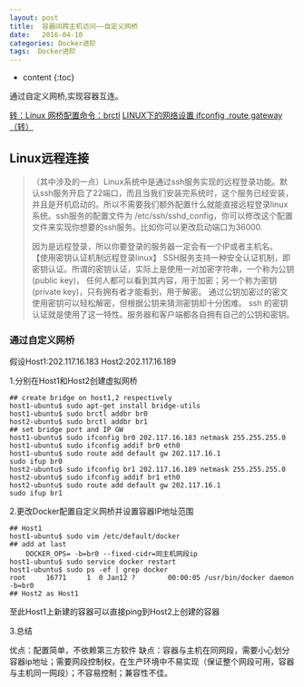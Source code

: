 ```yaml
---
layout: post
title:  容器间跨主机访问——自定义网桥
date:   2016-04-10
categories: Docker进阶
tags:  Docker进阶
---
```


* content
{:toc}


通过自定义网桥,实现容器互连。






[转：Linux 网桥配置命令：brctl](http://blog.csdn.net/dapao123456789/article/details/17204745)
[LINUX下的网络设置 ifconfig ,route,gateway（转）](http://blog.sina.com.cn/s/blog_682686610100tn5h.html)

## Linux远程连接

>（其中涉及的一点）Linux系统中是通过ssh服务实现的远程登录功能。默认ssh服务开启了22端口，而且当我们安装完系统时，这个服务已经安装，并且是开机启动的。所以不需要我们额外配置什么就能直接远程登录linux系统。ssh服务的配置文件为 /etc/ssh/sshd_config，你可以修改这个配置文件来实现你想要的ssh服务。比如你可以更改启动端口为36000.
>
>因为是远程登录，所以你要登录的服务器一定会有一个IP或者主机名。
>【使用密钥认证机制远程登录linux】
>SSH服务支持一种安全认证机制，即密钥认证。所谓的密钥认证，实际上是使用一对加密字符串，一个称为公钥(public key)， 任何人都可以看到其内容，用于加密；另一个称为密钥(private key)，只有拥有者才能看到，用于解密。 通过公钥加密过的密文使用密钥可以轻松解密，但根据公钥来猜测密钥却十分困难。 ssh 的密钥认证就是使用了这一特性。服务器和客户端都各自拥有自己的公钥和密钥。

### 通过自定义网桥

假设Host1:202.117.16.183
    Host2:202.117.16.189

1.分别在Host1和Host2创建虚拟网桥

```
## create bridge on host1,2 respectively
host1-ubuntu$ sudo apt-get install bridge-utils
host1-ubuntu$ sudo brctl addbr br0
host2-ubuntu$ sudo brctl addbr br1
## set bridge port and IP GW
host1-ubuntu$ sudo ifconfig br0 202.117.16.183 netmask 255.255.255.0
host1-ubuntu$ sudo ifconfig addif br0 eth0
host1-ubuntu$ sudo route add default gw 202.117.16.1
sudo ifup br0
host2-ubuntu$ sudo ifconfig br1 202.117.16.189 netmask 255.255.255.0
host2-ubuntu$ sudo ifconfig addif br1 eth0
host2-ubuntu$ sudo route add default gw 202.117.16.1
sudo ifup br1
```

2.更改Docker配置自定义网桥并设置容器IP地址范围

```
## Host1
host1-ubuntu$ sudo vim /etc/default/docker
## add at last
    DOCKER_OPS= -b=br0 --fixed-cidr=同主机网段ip
host1-ubuntu$ sudo service docker restart
host1-ubuntu$ sudo ps -ef | grep docker
root     16771     1  0 Jan12 ?        00:00:05 /usr/bin/docker daemon -b=br0
## Host2 as Host1
```
至此Host1上新建的容器可以直接ping到Host2上创建的容器

3.总结

优点：配置简单，不依赖第三方软件
缺点：容器与主机在同网段，需要小心划分容器ip地址；需要网段控制权，在生产环境中不易实现（保证整个网段可用，容器与主机同一网段）；不容易控制；兼容性不佳。
